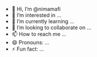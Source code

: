 - 👋 Hi, I’m @nimamafi
- 👀 I’m interested in ...
- 🌱 I’m currently learning ...
- 💞️ I’m looking to collaborate on ...
- 📫 How to reach me ...
- 😄 Pronouns: ...
- ⚡ Fun fact: ...

<!---
nimamafi/nimamafi is a ✨ special ✨ repository because its `README.md` (this file) appears on your GitHub profile.
You can click the Preview link to take a look at your changes.
--->
